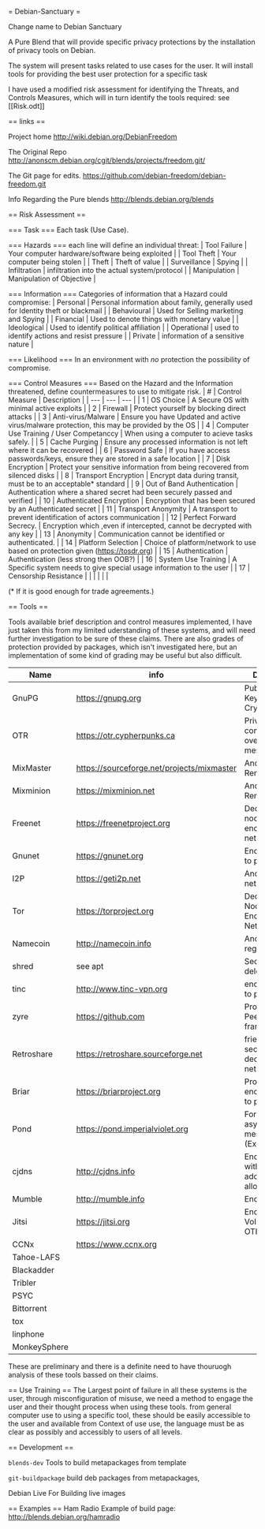 = Debian-Sanctuary =

Change name to Debian Sanctuary

A Pure Blend that will provide specific privacy protections by the installation of privacy tools on Debian.

The system will present tasks related to use cases for the user. It will install tools for providing the best user protection for a specific task

I have used a modified risk assessment for identifying the Threats, and Controls Measures, which will in turn identify the tools required: see [[Risk.odt]]

== links ==

Project home
http://wiki.debian.org/DebianFreedom

The Original Repo
http://anonscm.debian.org/cgit/blends/projects/freedom.git/ 

The Git page for edits.
https://github.com/debian-freedom/debian-freedom.git

Info Regarding the Pure blends 
http://blends.debian.org/blends


== Risk Assessment ==

=== Task ===
Each task (Use Case).

=== Hazards ===
each line will define an individual threat:
| Tool Failure | Your computer hardware/software being exploited |
| Tool Theft   | Your computer being stolen                      |
| Theft        | Theft of value                                  |
| Surveillance | Spying                                          |
| Infiltration | infiltration into the actual system/protocol    |
| Manipulation | Manipulation of Objective                       |

=== Information ===
Categories of information that a Hazard could compromise:
| Personal    | Personal information about family, generally used for Identity theft or blackmail |
| Behavioural | Used for Selling marketing and Spying                                             |
| Financial   | Used to denote things with monetary value                                         |
| Ideological | Used to identify political affiliation                                            |
| Operational | used to identify actions and resist pressure                                      |
| Private     | information of a sensitive nature                                                 |


=== Likelihood ===
In an environment with *no* protection the possibility of compromise.


=== Control Measures ===
Based on the Hazard and the Information threatened, define countermeasures to use to mitigate risk.
| #   | Control Measure                          | Description                                                                                 |
| --- | ---                                      | ---                                                                                         |
| 1   | OS Choice                                | A Secure OS with minimal active exploits                                                    |
| 2   | Firewall                                 | Protect yourself by blocking direct attacks                                                 |
| 3   | Anti-virus/Malware                       | Ensure you have Updated and active virus/malware protection, this may be provided by the OS |
| 4   | Computer Use Training / User Competanccy | When using a computer to acieve tasks safely.                                               |
| 5   | Cache Purging                            | Ensure any processed information is not left where it can be recovered                      |
| 6   | Password Safe                            | If you have access passwords/keys, ensure they are stored in a safe location                |
| 7   | Disk Encryption                          | Protect your sensitive information from being recovered from silenced disks                 |
| 8   | Transport Encryption                     | Encrypt data during transit, must be to an acceptable* standard                             |
| 9   | Out of Band Authentication               | Authentication where a shared secret had been securely passed and verified                  |
| 10  | Authenticated Encryption                 | Encryption that has been secured by an Authenticated secret                                 |
| 11  | Transport Anonymity                      | A transport to prevent identification of actors communication                               |
| 12  | Perfect Forward Secrecy.                 | Encryption which ,even if intercepted, cannot be decrypted with any key                     |
| 13  | Anonymity                                | Communication cannot be identified or authenticated.                                        |
| 14  | Platform Selection                       | Choice of platform/network to use based on protection given (https://tosdr.org)             |
| 15  | Authentication                           | Authentication (less strong then OOB?)                                                      |
| 16  | System Use Training                      | A Specific system needs to give special usage information to the user                       |
| 17  | Censorship Resistance                    |                                                                                             |
|     |                                          |                                                                                             |


(* If it is good enough for trade agreements.) 

== Tools ==

Tools available brief description and control measures implemented, I have just taken this from my limited uderstanding of these systems, and will need further investigation to be sure of these claims.
There are also grades of protection provided by packages, which isn't investigated here, but an implementation of some kind of grading may be useful but also difficult.

| Name         | info                                       | Description                                    | Implementes    |
| ----         | ----                                       | ----                                           | ----           |
| GnuPG        | https://gnupg.org                          | Public-Private Key Cryptography                | 15, 10         |
| OTR          | https://otr.cypherpunks.ca                 | Private communications over instant messaging  | 13, 12, 15, 10 |
| MixMaster    | https://sourceforge.net/projects/mixmaster | Anonymous Remailer                             | 11, 13         |
| Mixminion    | https://mixminion.net                      | Anonymous Remailer                             | 11, 13         |
| Freenet      | https://freenetproject.org                 | Decentralised node driven encrypted network    | 8, 11, 13      |
| Gnunet       | https://gnunet.org                         | Encrypted peer to peer Network                 | 11, 8          |
| I2P          | https://geti2p.net                         | Anonymous network layer                        | 11, 13         |
| Tor          | https://torproject.org                     | Decentralised Node driven Encrypted Network    |                |
| Namecoin     | http://namecoin.info                       | Anonymous registry                             |                |
| shred        | see apt                                    | Secure file deletion                           | 5              |
| tinc         | http://www.tinc-vpn.org                    | encrypted peer to peer network                 | 11             |
| zyre         | https://github.com                         | Proximity based Peer to peer framework         |                |
| Retroshare   | https://retroshare.sourceforge.net         | friend to friend secure decentralised net      |                |
| Briar        | https://briarproject.org                   | Proximity based encrypted peer to peer network |                |
| Pond         | https://pond.imperialviolet.org            | Forward secure async messaging (Experimental)  |                |
| cjdns        | http://cjdns.info                          | Encrypted IPv6 with PPK for address allocation |                |
| Mumble       | http://mumble.info                         | Encrypted VoIP                                 |                |
| Jitsi        | https://jitsi.org                          | Encrypted VoIP/Video with OTR plugin           |                |
| CCNx         | https://www.ccnx.org                       |                                                |                |
| Tahoe-LAFS   |                                            |                                                |                |
| Blackadder   |                                            |                                                |                |
| Tribler      |                                            |                                                |                |
| PSYC         |                                            |                                                |                |
| Bittorrent   |                                            |                                                |                |
| tox          |                                            |                                                |                |
| linphone     |                                            |                                                |                |
| MonkeySphere |                                            |                                                |                |

These are preliminary and there is a definite need to have thouruogh analysis of these tools bassed on their claims.

== Use Training ==
The Largest point of failure in all these systems is the user, through misconfiguration of misuse, we need a method to engage the user and their thought process when using these tools. from general computer use to using a specific tool, these should be easily accessible to the user and available from Context of use use, the language must be as clear as possibly and accessibly to users of all levels.


== Development ==
    
`blends-dev`
    Tools to build metapackages from template 

`git-buildpackage`
    build deb packages from metapackages,

Debian Live 
    For Building live images

== Examples ==
Ham Radio Example of build page:
http://blends.debian.org/hamradio


